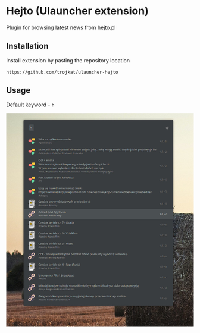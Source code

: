 # Hejto (Ulauncher extension)

Plugin for browsing latest news from hejto.pl

## Installation

Install extension by pasting the repository location

```
https://github.com/trojkat/ulauncher-hejto
```


## Usage

Default keyword - `h`

![Usage](images/screenshot.jpg)
